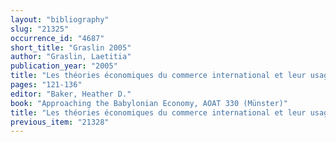 ```yaml
---
layout: "bibliography"
slug: "21325"
occurrence_id: "4687"
short_title: "Graslin 2005"
author: "Graslin, Laetitia"
publication_year: "2005"
title: "Les théories économiques du commerce international et leur usage pour l'étude des échanges à longue distance à l'époque néo-babylonienne."
pages: "121-136"
editor: "Baker, Heather D."
book: "Approaching the Babylonian Economy, AOAT 330 (Münster)"
title: "Les théories économiques du commerce international et leur usage pour l'étude des échanges à longue distance à l'époque néo-babylonienne."
previous_item: "21328"
---
```

